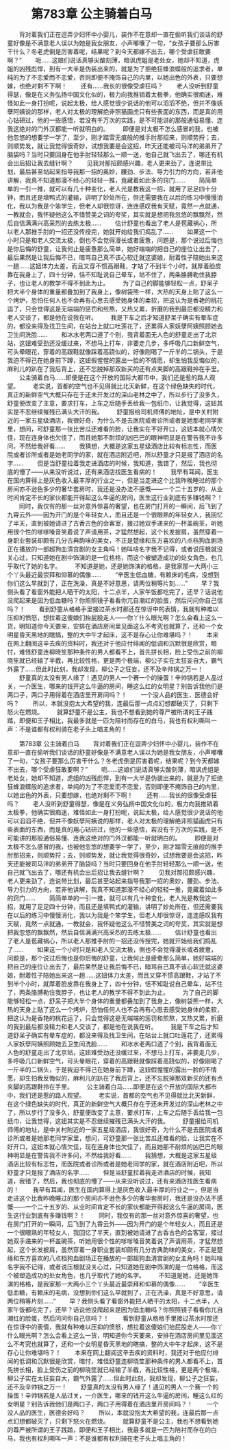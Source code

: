 # 　　第783章 公主骑着白马
　　背对着我们正在逗弄少妇怀中小婴儿，装作不在意却一直在偷听我们谈话的舒童好像是不满意老人误以为她是我女朋友，小声嘟囔了一句，“女孩子要那么厉害干什么？冬老虎倒是厉害着呢，结果呢？到今天都嫁不出去，哪个受虐狂敢要啊？”
　　呃……这娘们说话真够尖酸刻薄，暗讽虎姐是老处女，她却不知道，虎姐的凶残彪悍，到有一大半是伪装出来的，就是为了拒绝狂蜂浪蝶般的追求者，单纯的为了不恋爱而不恋爱，否则即便不掩饰自己的内里，以她出色的外表，只要想嫁，也绝对剩不下啊！
　　还有……我长的很像受虐狂吗？
　　老人没听到舒童得瑟，像是在义务弘扬中国文化似的，极力向我推销着太极拳，他确实很痴迷，难怪如此一身打扮呢，说起太极，给人感觉很少说话的他可以滔滔不绝，但并不像妖孽阿姨说的那样，老人对太极的理解绝非照猫画虎只有些表面的东西，而是真的用心钻研过，他的一些感悟，若没有千万次的实践，是不可能讲的那般通俗易懂、连我这绝对的门外汉都能一听就明白的。
　　即便是对太极不怎么感冒的我，也被他忽悠的想要学一学了，至少，刚才踏雪无痕般的推手肘那招来，则顺势捋；去，则顺势发，就让我觉得很奇妙，试想我要是会这招，昨天还能被司马洋的弟弟开了脑袋吗？当时只要回身在他手肘轻轻那么一顺一送，他自己就飞出去了，哪还有机会出后招让我去缝针啊？
　　见我对那招颇感兴趣，老人更来劲了，连说带比划，最后甚至站起来指导我那一招的奥妙，腰劲、步法、导力引力的方向，若非他讲解，我真不知道那漫不经心的轻轻一推，竟藏着如此多的窍门……
　　简简单单的一引一推，就可以有几十种变化，老人光是教我这一招，就用了足足四十分钟，而且还是填鸭式的灌输，讲明了妙处所在，但还需要我在以后的练习中慢慢消化，我以为我是个笨学生，但老人却很惊讶，连连感叹我有天赋，竟然一点就通，一教就会，我怀疑他这么不惜赞美之词的夸奖，其实就是想把我忽悠的飘飘然，然后自信满满兴高采烈的去练太极……
　　估计舒童也看出了老人是苞藏祸心，所以老人那推手肘的一招还没传授完，她就开始给我们捣乱了……
　　如果这一个小时只是和老人交流太极，倒也不会觉得漫长或者疲惫，问题是，那个说过后悔也是你后悔的舒童，让我何止是疲惫那么简单，她好端端的把自己的座位让出去了，最后果然是让我后悔不已，暗骂自己真不该心软迁就这婆娘，耐着性子陪她出来这一趟……这妞体力太差，而且又穿不惯高跟鞋，才站了不到半个小时，就厚着脸皮靠在我身上了，四十分钟，恬不知耻说自己晕车，站不住了，两条胳膊勒住我脖子，也让老人的教学不得不到此为止。
　　为了自己的脚能够轻松一点，舒呆子把大半个身体的重量都叠加到了我身上，像树袋熊一样，大热的天身上贴了这么一个烤炉，恐怕任何人也不会再有心思去感受她身体的柔软，把这认为是香艳的桃花运了，只会觉得这是无端端的惩罚和煎熬，又热又累，折磨的我到最后都没精力和老人交谈了，都是他在说我在听。
　　我是下车之后才知道舒呆子确实有晕车症的，都没来得及找卫生间，在站台上就口吐莲花了，还累得人家妖孽阿姨照顾她去卫生间洗脸……
　　和冰水老两口道了个别，我背着面无人色的舒童走出了北京站，这妞难受劲还没缓过来，不想马上打车，非要走几步，多呼吸几口新鲜空气，可头晕眼花，穿着的高跟鞋就像踩着高跷似的，好像刚喝了一斤半的二锅头，于是我迫不得己在她身前下蹲，这妞假惺惺的露出一脸的不情愿，却生怕我反悔似的，麻利儿的趴在了我后背上，还不忘脱掉那双新买的还有点夹脚的高跟鞋拎在手里。
　　公主骑着白马……即便是在这个开放的国际大都市中，我们还是惹的路人观望。
　　老实说，首都的空气也不见得就比北天新鲜，在这个绿色缺失的时代，真正的新鲜空气大概只存在于还未开发过的深山老林之中了，所以步行了没多久，舒童便改变了主意，要求打车，上车之后随手丢给我一包纸巾，让我觉得，这妞其实是不忍继续摧残已满头大汗的我。
　　舒童报给司机师傅的地址，是中关村附近的一家五星级酒店，我很好奇，为什么不是去医院或者诊所或者是她那老同学家里，想问，可舒童那一张比苦瓜还难看的脸，让我实在不好开口，这妞本就心情欠佳，现在连身体也欠佳了，而且她那不耐烦的凶巴巴的眼神明显是在警告我不许多问，不然给我好看……
　　我猜想，大概是这家五星级酒店比较有标志性，而医院或者诊所或者是她老同学的家，就在酒店附近吧，所以舒童才只是报了酒店的名字……
　　但是当舒童拉着我走进酒店的时候，我知道，我错了，然后，我也彻底的懵了——从来没听说过，还有来酒店找医生看病的！
　　我早有耳闻，医生在国内算得上是灰色收入最丰厚的行业之一，但是当走进这个比我昨晚睡过的那个房间亦不逊色多少的奢华套房时，我还是没办法不感慨——一个二十五岁的、从业时间肯定不长的家伙都能开得起这么牛逼的房间，医生这行业到底有多赚钱啊？！
　　同时，我仅有的那一丝对意外惊喜的奢望，也在房门打开的一瞬间，后飞到了九霄云外——因为开门的是个年轻女人，而且还是一个很眼熟的年轻女人，我回忆了半天，直到被她请进了古香古色的会客室，接过她双手递来的一杯盖碗茶，听她用很个性的嗲嗲嗓音笑着说了声请用茶，才猛然想起，这个长发披肩，虽然穿着一身职业套装却颇有几分古典韵味的美女，不正是楚缘和东方喜欢的八点档狗血剧场正在播放的一部超狗血清宫剧的女主角吗！她叫啥名字我不记得，或者说压根就没关心过，只知道她在剧中饰演的是一位格格，而这个被塑造成功的处女角色，也几乎取代了她的名字。
　　不知道是她，还是她饰演的格格，是我家那一大两小三个丫头最近最崇拜和仰慕的偶像……
　　“辛医生低血糖，有赖床的毛病，没想到你们这么早就到了，正在洗澡，真是不好意思，请两位稍等片刻……”
　　早？我侧头看了看窗外能把人晒干的太阳，十二点半，人家午饭都吃完了，还早？话说他没爬起来是因为低血糖吗？你照照镜子看看你兀自潮红的脸蛋，然后问问你自己信吗？！
　　看到舒童从格格手里接过茶水时那还在惊讶中的表情，我就有种难以压抑的愤怒，想拉着这傻娘们抬屁股走人——你丫什么眼光啊？怎么会看上这么一货，明知道你今天要来，安排在酒店房间里见面这么不考究也就算了，还和一个女明星昏天黑地的瞎搞，整的大中午才起床，这不是存心让你难堪吗？！
　　本来在网上翻阅这辛去疾的资料时，我还对于他应付绯闻的低调和沉默很是欣赏，暗忖，难怪舒童连柳晓笙那种条件的男人都看不上，首先拼长相，脸上受伤之前的柳晓笙就已经输了半截，再比较性格，更是两个极端，柳公子实在太狂妄自大，霸气外露了……但此时此刻，我却发现，柳公子之狂妄，还不及辛帅锅之万一！
　　舒童真的太没有男人缘了！遇见的男人一个赛一个的操蛋！辛帅锅若是人品过关，一介医生，哪来的钱开这么牛逼的房间，睡这么红的女明星？别告诉我他们是两口子，两口子用得着在酒店里开房间吗？！
　　一个没人品的医生，医德会好吗？
　　所以，本就没抱太大希望的我，连最后那一点点幻想都破灭了，只剩下怒火在燃烧。
　　就算舒童不是公主，我也不想看到她的尊严被所谓的王子践踏，即便和王子相比，我最多就是一匹为陪衬而存在的白马，我也有权利嘶叫一声：不是谁都有权利骑在老子头上唱主角的！

　　第783章 公主骑着白马
　　背对着我们正在逗弄少妇怀中小婴儿，装作不在意却一直在偷听我们谈话的舒童好像是不满意老人误以为她是我女朋友，小声嘟囔了一句，“女孩子要那么厉害干什么？冬老虎倒是厉害着呢，结果呢？到今天都嫁不出去，哪个受虐狂敢要啊？”
　　呃……这娘们说话真够尖酸刻薄，暗讽虎姐是老处女，她却不知道，虎姐的凶残彪悍，到有一大半是伪装出来的，就是为了拒绝狂蜂浪蝶般的追求者，单纯的为了不恋爱而不恋爱，否则即便不掩饰自己的内里，以她出色的外表，只要想嫁，也绝对剩不下啊！
　　还有……我长的很像受虐狂吗？
　　老人没听到舒童得瑟，像是在义务弘扬中国文化似的，极力向我推销着太极拳，他确实很痴迷，难怪如此一身打扮呢，说起太极，给人感觉很少说话的他可以滔滔不绝，但并不像妖孽阿姨说的那样，老人对太极的理解绝非照猫画虎只有些表面的东西，而是真的用心钻研过，他的一些感悟，若没有千万次的实践，是不可能讲的那般通俗易懂、连我这绝对的门外汉都能一听就明白的。
　　即便是对太极不怎么感冒的我，也被他忽悠的想要学一学了，至少，刚才踏雪无痕般的推手肘那招来，则顺势捋；去，则顺势发，就让我觉得很奇妙，试想我要是会这招，昨天还能被司马洋的弟弟开了脑袋吗？当时只要回身在他手肘轻轻那么一顺一送，他自己就飞出去了，哪还有机会出后招让我去缝针啊？
　　见我对那招颇感兴趣，老人更来劲了，连说带比划，最后甚至站起来指导我那一招的奥妙，腰劲、步法、导力引力的方向，若非他讲解，我真不知道那漫不经心的轻轻一推，竟藏着如此多的窍门……
　　简简单单的一引一推，就可以有几十种变化，老人光是教我这一招，就用了足足四十分钟，而且还是填鸭式的灌输，讲明了妙处所在，但还需要我在以后的练习中慢慢消化，我以为我是个笨学生，但老人却很惊讶，连连感叹我有天赋，竟然一点就通，一教就会，我怀疑他这么不惜赞美之词的夸奖，其实就是想把我忽悠的飘飘然，然后自信满满兴高采烈的去练太极……
　　估计舒童也看出了老人是苞藏祸心，所以老人那推手肘的一招还没传授完，她就开始给我们捣乱了……
　　如果这一个小时只是和老人交流太极，倒也不会觉得漫长或者疲惫，问题是，那个说过后悔也是你后悔的舒童，让我何止是疲惫那么简单，她好端端的把自己的座位让出去了，最后果然是让我后悔不已，暗骂自己真不该心软迁就这婆娘，耐着性子陪她出来这一趟……这妞体力太差，而且又穿不惯高跟鞋，才站了不到半个小时，就厚着脸皮靠在我身上了，四十分钟，恬不知耻说自己晕车，站不住了，两条胳膊勒住我脖子，也让老人的教学不得不到此为止。
　　为了自己的脚能够轻松一点，舒呆子把大半个身体的重量都叠加到了我身上，像树袋熊一样，大热的天身上贴了这么一个烤炉，恐怕任何人也不会再有心思去感受她身体的柔软，把这认为是香艳的桃花运了，只会觉得这是无端端的惩罚和煎熬，又热又累，折磨的我到最后都没精力和老人交谈了，都是他在说我在听。
　　我是下车之后才知道舒呆子确实有晕车症的，都没来得及找卫生间，在站台上就口吐莲花了，还累得人家妖孽阿姨照顾她去卫生间洗脸……
　　和冰水老两口道了个别，我背着面无人色的舒童走出了北京站，这妞难受劲还没缓过来，不想马上打车，非要走几步，多呼吸几口新鲜空气，可头晕眼花，穿着的高跟鞋就像踩着高跷似的，好像刚喝了一斤半的二锅头，于是我迫不得己在她身前下蹲，这妞假惺惺的露出一脸的不情愿，却生怕我反悔似的，麻利儿的趴在了我后背上，还不忘脱掉那双新买的还有点夹脚的高跟鞋拎在手里。
　　公主骑着白马……即便是在这个开放的国际大都市中，我们还是惹的路人观望。
　　老实说，首都的空气也不见得就比北天新鲜，在这个绿色缺失的时代，真正的新鲜空气大概只存在于还未开发过的深山老林之中了，所以步行了没多久，舒童便改变了主意，要求打车，上车之后随手丢给我一包纸巾，让我觉得，这妞其实是不忍继续摧残已满头大汗的我。
　　舒童报给司机师傅的地址，是中关村附近的一家五星级酒店，我很好奇，为什么不是去医院或者诊所或者是她那老同学家里，想问，可舒童那一张比苦瓜还难看的脸，让我实在不好开口，这妞本就心情欠佳，现在连身体也欠佳了，而且她那不耐烦的凶巴巴的眼神明显是在警告我不许多问，不然给我好看……
　　我猜想，大概是这家五星级酒店比较有标志性，而医院或者诊所或者是她老同学的家，就在酒店附近吧，所以舒童才只是报了酒店的名字……
　　但是当舒童拉着我走进酒店的时候，我知道，我错了，然后，我也彻底的懵了——从来没听说过，还有来酒店找医生看病的！
　　我早有耳闻，医生在国内算得上是灰色收入最丰厚的行业之一，但是当走进这个比我昨晚睡过的那个房间亦不逊色多少的奢华套房时，我还是没办法不感慨——一个二十五岁的、从业时间肯定不长的家伙都能开得起这么牛逼的房间，医生这行业到底有多赚钱啊？！
　　同时，我仅有的那一丝对意外惊喜的奢望，也在房门打开的一瞬间，后飞到了九霄云外——因为开门的是个年轻女人，而且还是一个很眼熟的年轻女人，我回忆了半天，直到被她请进了古香古色的会客室，接过她双手递来的一杯盖碗茶，听她用很个性的嗲嗲嗓音笑着说了声请用茶，才猛然想起，这个长发披肩，虽然穿着一身职业套装却颇有几分古典韵味的美女，不正是楚缘和东方喜欢的八点档狗血剧场正在播放的一部超狗血清宫剧的女主角吗！她叫啥名字我不记得，或者说压根就没关心过，只知道她在剧中饰演的是一位格格，而这个被塑造成功的处女角色，也几乎取代了她的名字。
　　不知道是她，还是她饰演的格格，是我家那一大两小三个丫头最近最崇拜和仰慕的偶像……
　　“辛医生低血糖，有赖床的毛病，没想到你们这么早就到了，正在洗澡，真是不好意思，请两位稍等片刻……”
　　早？我侧头看了看窗外能把人晒干的太阳，十二点半，人家午饭都吃完了，还早？话说他没爬起来是因为低血糖吗？你照照镜子看看你兀自潮红的脸蛋，然后问问你自己信吗？！
　　看到舒童从格格手里接过茶水时那还在惊讶中的表情，我就有种难以压抑的愤怒，想拉着这傻娘们抬屁股走人——你丫什么眼光啊？怎么会看上这么一货，明知道你今天要来，安排在酒店房间里见面这么不考究也就算了，还和一个女明星昏天黑地的瞎搞，整的大中午才起床，这不是存心让你难堪吗？！
　　本来在网上翻阅这辛去疾的资料时，我还对于他应付绯闻的低调和沉默很是欣赏，暗忖，难怪舒童连柳晓笙那种条件的男人都看不上，首先拼长相，脸上受伤之前的柳晓笙就已经输了半截，再比较性格，更是两个极端，柳公子实在太狂妄自大，霸气外露了……但此时此刻，我却发现，柳公子之狂妄，还不及辛帅锅之万一！
　　舒童真的太没有男人缘了！遇见的男人一个赛一个的操蛋！辛帅锅若是人品过关，一介医生，哪来的钱开这么牛逼的房间，睡这么红的女明星？别告诉我他们是两口子，两口子用得着在酒店里开房间吗？！
　　一个没人品的医生，医德会好吗？
　　所以，本就没抱太大希望的我，连最后那一点点幻想都破灭了，只剩下怒火在燃烧。
　　就算舒童不是公主，我也不想看到她的尊严被所谓的王子践踏，即便和王子相比，我最多就是一匹为陪衬而存在的白马，我也有权利嘶叫一声：不是谁都有权利骑在老子头上唱主角的！
